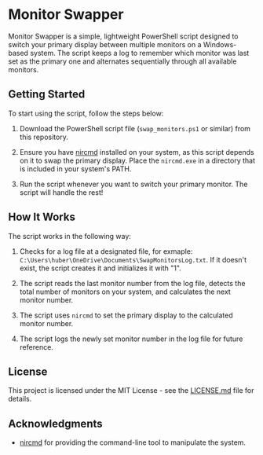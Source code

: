 # Monitor Swapper

Monitor Swapper is a simple, lightweight PowerShell script designed to switch your primary display between multiple monitors on a Windows-based system. The script keeps a log to remember which monitor was last set as the primary one and alternates sequentially through all available monitors.

## Getting Started

To start using the script, follow the steps below:

1. Download the PowerShell script file (`swap_monitors.ps1` or similar) from this repository.

2. Ensure you have [nircmd](https://www.nirsoft.net/utils/nircmd.html) installed on your system, as this script depends on it to swap the primary display. Place the `nircmd.exe` in a directory that is included in your system's PATH.

3. Run the script whenever you want to switch your primary monitor. The script will handle the rest!

## How It Works

The script works in the following way:

1. Checks for a log file at a designated file, for exmaple: `C:\Users\huber\OneDrive\Documents\SwapMonitorsLog.txt`. If it doesn't exist, the script creates it and initializes it with "1".

2. The script reads the last monitor number from the log file, detects the total number of monitors on your system, and calculates the next monitor number.

3. The script uses `nircmd` to set the primary display to the calculated monitor number.

4. The script logs the newly set monitor number in the log file for future reference.

## License

This project is licensed under the MIT License - see the [LICENSE.md](LICENSE.md) file for details.

## Acknowledgments

- [nircmd](https://www.nirsoft.net/utils/nircmd.html) for providing the command-line tool to manipulate the system.
